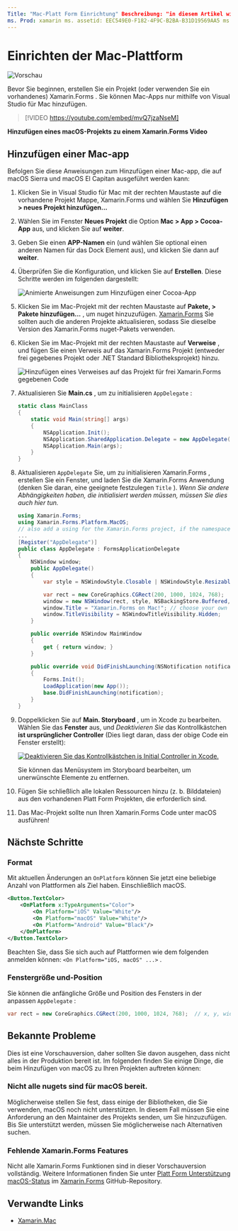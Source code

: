 ```yaml
---
Title: "Mac-Platt Form Einrichtung" Beschreibung: "in diesem Artikel wird erläutert, wie ein Mac-Projekt zu einem Projekt hinzugefügt Xamarin.Forms wird, das eine APP erzeugt, die auf macOS Sierra und macOS El Capitan ausgeführt werden kann."
ms. Prod: xamarin ms. assetid: EEC549E0-F182-4F9C-B2BA-B31D19569AA5 ms. Technology: xamarin-Forms ms. Custom: xamu-Video Author: davidbritch ms. Author: dabritch ms. Date: 05/03/2017 NO-LOC: [ Xamarin.Forms , Xamarin.Essentials ]
---
```


# <a name="mac-platform-setup"></a>Einrichten der Mac-Plattform

![Vorschau](~/media/shared/preview.png)

Bevor Sie beginnen, erstellen Sie ein Projekt (oder verwenden Sie ein vorhandenes) Xamarin.Forms . Sie können Mac-Apps nur mithilfe von Visual Studio für Mac hinzufügen.

> [!VIDEO https://youtube.com/embed/mvQ7jzaNseM]

**Hinzufügen eines macOS-Projekts zu einem Xamarin.Forms Video**

## <a name="adding-a-mac-app"></a>Hinzufügen einer Mac-app

Befolgen Sie diese Anweisungen zum Hinzufügen einer Mac-app, die auf macOS Sierra und macOS El Capitan ausgeführt werden kann:

1. Klicken Sie in Visual Studio für Mac mit der rechten Maustaste auf die vorhandene Projekt Mappe, Xamarin.Forms und wählen Sie **Hinzufügen > neues Projekt hinzufügen...**

2. Wählen Sie im Fenster **Neues Projekt** die Option **Mac > App > Cocoa-App** aus, und klicken Sie auf **weiter**.

3. Geben Sie einen **APP-Namen** ein (und wählen Sie optional einen anderen Namen für das Dock Element aus), und klicken Sie dann auf **weiter**.

4. Überprüfen Sie die Konfiguration, und klicken Sie auf **Erstellen**. Diese Schritte werden im folgenden dargestellt:

    ![Animierte Anweisungen zum Hinzufügen einer Cocoa-App](mac-images/add-macos-proj.gif)

5. Klicken Sie im Mac-Projekt mit der rechten Maustaste auf **Pakete, > Pakete hinzufügen...** , um nuget hinzuzufügen. [Xamarin.Forms](https://www.nuget.org/packages/Xamarin.Forms/) Sie sollten auch die anderen Projekte aktualisieren, sodass Sie dieselbe Version des Xamarin.Forms nuget-Pakets verwenden.

6. Klicken Sie im Mac-Projekt mit der rechten Maustaste auf **Verweise** , und fügen Sie einen Verweis auf das Xamarin.Forms Projekt (entweder frei gegebenes Projekt oder .NET Standard Bibliotheksprojekt) hinzu.

    ![Hinzufügen eines Verweises auf das Projekt für frei Xamarin.Forms gegebenen Code](mac-images/references-sml.png)

7. Aktualisieren Sie **Main.cs** , um zu initialisieren `AppDelegate` :

    ```csharp
    static class MainClass
    {
        static void Main(string[] args)
        {
            NSApplication.Init();
            NSApplication.SharedApplication.Delegate = new AppDelegate(); // add this line
            NSApplication.Main(args);
        }
    }
    ```

8. Aktualisieren `AppDelegate` Sie, um zu initialisieren Xamarin.Forms , erstellen Sie ein Fenster, und laden Sie die Xamarin.Forms Anwendung (denken Sie daran, eine geeignete festzulegen `Title` ). _Wenn Sie andere Abhängigkeiten haben, die initialisiert werden müssen, müssen Sie dies auch hier tun._

    ```csharp
    using Xamarin.Forms;
    using Xamarin.Forms.Platform.MacOS;
    // also add a using for the Xamarin.Forms project, if the namespace is different to this file
    ...
    [Register("AppDelegate")]
    public class AppDelegate : FormsApplicationDelegate
    {
        NSWindow window;
        public AppDelegate()
        {
            var style = NSWindowStyle.Closable | NSWindowStyle.Resizable | NSWindowStyle.Titled;

            var rect = new CoreGraphics.CGRect(200, 1000, 1024, 768);
            window = new NSWindow(rect, style, NSBackingStore.Buffered, false);
            window.Title = "Xamarin.Forms on Mac!"; // choose your own Title here
            window.TitleVisibility = NSWindowTitleVisibility.Hidden;
        }

        public override NSWindow MainWindow
        {
            get { return window; }
        }

        public override void DidFinishLaunching(NSNotification notification)
        {
            Forms.Init();
            LoadApplication(new App());
            base.DidFinishLaunching(notification);
        }
    }
    ```

9. Doppelklicken Sie auf **Main. Storyboard** , um in Xcode zu bearbeiten. Wählen Sie das **Fenster** aus, und _Deaktivieren Sie_ das Kontrollkästchen **ist ursprünglicher Controller** (Dies liegt daran, dass der obige Code ein Fenster erstellt):

    [![Deaktivieren Sie das Kontrollkästchen is Initial Controller in Xcode.](mac-images/xcode-init-controller-sml.png)](mac-images/xcode-init-controller.png#lightbox)

    Sie können das Menüsystem im Storyboard bearbeiten, um unerwünschte Elemente zu entfernen.

10. Fügen Sie schließlich alle lokalen Ressourcen hinzu (z. b. Bilddateien) aus den vorhandenen Platt Form Projekten, die erforderlich sind.

11. Das Mac-Projekt sollte nun Ihren Xamarin.Forms Code unter macOS ausführen!

## <a name="next-steps"></a>Nächste Schritte

### <a name="styling"></a>Format

Mit aktuellen Änderungen an `OnPlatform` können Sie jetzt eine beliebige Anzahl von Plattformen als Ziel haben. Einschließlich macOS.

```xml
<Button.TextColor>
    <OnPlatform x:TypeArguments="Color">
        <On Platform="iOS" Value="White"/>
        <On Platform="macOS" Value="White"/>
        <On Platform="Android" Value="Black"/>
    </OnPlatform>
</Button.TextColor>
```

Beachten Sie, dass Sie sich auch auf Plattformen wie dem folgenden anmelden können: `<On Platform="iOS, macOS" ...>` .

### <a name="window-size-and-position"></a>Fenstergröße und-Position

Sie können die anfängliche Größe und Position des Fensters in der anpassen `AppDelegate` :

```csharp
var rect = new CoreGraphics.CGRect(200, 1000, 1024, 768);  // x, y, width, height
```

## <a name="known-issues"></a>Bekannte Probleme

Dies ist eine Vorschauversion, daher sollten Sie davon ausgehen, dass nicht alles in der Produktion bereit ist. Im folgenden finden Sie einige Dinge, die beim Hinzufügen von macOS zu Ihren Projekten auftreten können:

### <a name="not-all-nugets-are-ready-for-macos"></a>Nicht alle nugets sind für macOS bereit.

Möglicherweise stellen Sie fest, dass einige der Bibliotheken, die Sie verwenden, macOS noch nicht unterstützen. In diesem Fall müssen Sie eine Anforderung an den Maintainer des Projekts senden, um Sie hinzuzufügen. Bis Sie unterstützt werden, müssen Sie möglicherweise nach Alternativen suchen.

### <a name="missing-xamarinforms-features"></a>Fehlende Xamarin.Forms Features

Nicht alle Xamarin.Forms Funktionen sind in dieser Vorschauversion vollständig. Weitere Informationen finden Sie unter [Platt Form Unterstützung macOS-Status](https://github.com/xamarin/Xamarin.Forms/wiki/Platform-Support-macOS-Status) im [Xamarin.Forms](https://github.com/xamarin/Xamarin.Forms) GitHub-Repository.

## <a name="related-links"></a>Verwandte Links

- [Xamarin.Mac](~/mac/index.yml)
